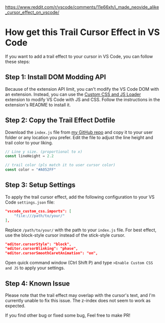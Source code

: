 https://www.reddit.com/r/vscode/comments/11e66xh/i_made_neovide_alike_cursor_effect_on_vscode/

# How get this Trail Cursor Effect in VS Code

If you want to add a trail effect to your cursor in VS Code, you can follow these steps:

## Step 1: Install DOM Modding API

Because of the extension API limit, you can't modify the VS Code DOM with an extension. Instead, you can use the [Custom CSS and JS Loader](https://marketplace.visualstudio.com/items?itemName=be5invis.vscode-custom-css) extension to modify VS Code with JS and CSS. Follow the instructions in the extension's README to install it.

## Step 2: Copy the Trail Effect Dotfile

Download the `index.js` file from [my GitHub repo](https://github.com/qwreey75/dotfiles/blob/master/vscode/trailCursorEffect) and copy it to your user folder or any location you prefer. Edit the file to adjust the line height and trail color to your liking.

```js
// Line y size. (proportional to x)
const lineHeight = 2.2

// trail color (pls match it to user cursor color)
const color = "#A052FF"
```

## Step 3: Setup Settings

To apply the trail cursor effect, add the following configuration to your VS Code `settings.json` file:
```json
"vscode_custom_css.imports": [
	"file:///path/to/your/"
],
```

Replace `/path/to/your/` with the path to your `index.js` file. For best effect, use the block-style cursor instead of the stick-style cursor.
```json
"editor.cursorStyle": "block",
"editor.cursorBlinking": "phase",
"editor.cursorSmoothCaretAnimation": "on",
```

Open quick command window (Ctrl Shift P) and type `>Enable Custom CSS and JS` to apply your settings.

## Step 4: Known Issue

Please note that the trail effect may overlap with the cursor's text, and I'm currently unable to fix this issue. The z-index does not seem to work as expected.

If you find other bug or fixed some bug, Feel free to make PR!
